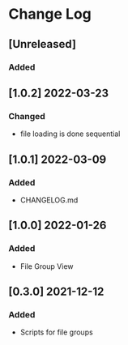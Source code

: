 # Change Log

## [Unreleased]
### Added

## [1.0.2] 2022-03-23
### Changed
- file loading is done sequential

## [1.0.1] 2022-03-09
### Added
- CHANGELOG.md

## [1.0.0] 2022-01-26
### Added
- File Group View

## [0.3.0] 2021-12-12
### Added
- Scripts for file groups
